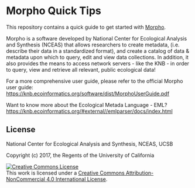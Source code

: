 Morpho Quick Tips
=================

This repository contains a quick guide to get started with [Morpho](https://knb.ecoinformatics.org/#tools/morpho). 

Morpho is a software developed by National Center for Ecological Analysis and Synthesis (NCEAS) that allows researchers to create metadata, (i.e. describe their data in a standardized format), and create a catalog of data & metadata upon which to query, edit and view data collections. In addition, it also provides the means to access network servers - like the KNB - in order to query, view and retrieve all relevant, public ecological data!

For a more comprehensive user guide, please refer to the official Morpho user guide: <https://knb.ecoinformatics.org/software/dist/MorphoUserGuide.pdf>

Want to know more about the Ecological Metada Language - EML? 
<https://knb.ecoinformatics.org/#external//emlparser/docs/index.html>

## License

National Center for Ecological Analysis and Synthesis, NCEAS, UCSB

Copyright (c) 2017, the Regents of the University of California

<a rel="license" href="http://creativecommons.org/licenses/by-nc/4.0/"><img alt="Creative Commons License" style="border-width:0" src="https://i.creativecommons.org/l/by-nc/4.0/88x31.png" /></a><br />This work is licensed under a <a rel="license" href="http://creativecommons.org/licenses/by-nc/4.0/">Creative Commons Attribution-NonCommercial 4.0 International License</a>.
